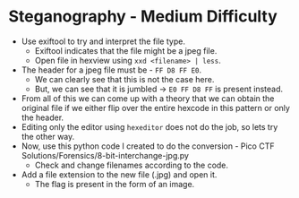 # Steganography - Medium Difficulty
- Use exiftool to try and interpret the file type.
  - Exiftool indicates that the file might be a jpeg file.
  - Open file in hexview using ```xxd <filename> | less```.
- The header for a jpeg file must be - ```FF D8 FF E0```.
  - We can clearly see that this is not the case here.
  - But, we can see that it is jumbled -> ```E0 FF D8 FF``` is present instead.
- From all of this we can come up with a theory that we can obtain the original file if we either flip over the
  entire hexcode in this pattern or only the header.
- Editing only the editor using ```hexeditor``` does not do the job, so lets try the other way.
- Now, use this python code I created to do the conversion - Pico CTF Solutions/Forensics/8-bit-interchange-jpg.py
  - Check and change filenames according to the code.
- Add a file extension to the new file (.jpg) and open it.
  - The flag is present in the form of an image.
